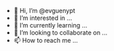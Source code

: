 - 👋 Hi, I’m @evguenypt
- 👀 I’m interested in ...
- 🌱 I’m currently learning ...
- 💞️ I’m looking to collaborate on ...
- 📫 How to reach me ...

<!---
evguenypt/evguenypt is a ✨ special ✨ repository because its `README.md` (this file) appears on your GitHub profile.
You can click the Preview link to take a look at your changes.
--->
